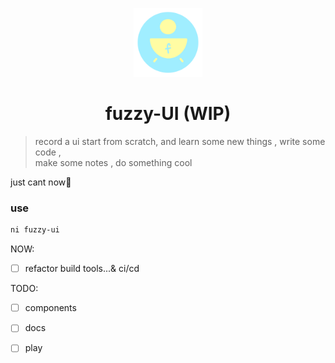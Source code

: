 <p align="center">
  <img width="110px" src="./public/fuzzy-logo.png">
</p>

<h1 align="center">fuzzy-UI (WIP)</h1>

>  record a ui start from scratch, 
>  and learn some new things , 
>  write some code ,  
>  make some notes , 
>  do something cool

just cant now🤒
### use

```bash
ni fuzzy-ui
```

NOW:
 - [ ] refactor build tools...& ci/cd

TODO:
 - [ ] components
 - [ ] docs
 - [ ] play


